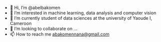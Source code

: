 - 👋 Hi, I’m @abelbakomen
- 👀 I’m interested in machine learning, data analysis and computer vision 
- 🌱 I’m currently student of data sciences at the university of Yaoude I, Cameroon
- 💞️ I’m looking to collaborate on ...
- 📫 How to reach me abakomennana@gmail.com

<!---
abelbakomen/abelbakomen is a ✨ special ✨ repository because its `README.md` (this file) appears on your GitHub profile.
You can click the Preview link to take a look at your changes.
--->
